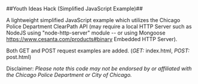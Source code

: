 ##Youth Ideas Hack (Simplified JavaScript Example)##

A lightweight simplified JavaScript example which utilizes the Chicago Police Department ClearPath API (may require a local HTTP Server such as NodeJS using "node-http-server" module -- or using Mongoose https://www.cesanta.com/products#binary Embedded HTTP Server).

Both GET and POST request examples are added. (*GET:* index.html, *POST:* post.html)

Disclaimer:
_Please note this code may not be endorsed by or affiliated with the Chicago Police Department or City of Chicago._
